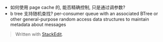 * 如何使用 page cache 的, 能否精确控制, 只是通过调参数? 
* b tree 支持随机查找? 
per-consumer queue with an associated BTree or other general-purpose random access data structures to maintain metadata about messages

> Written with [StackEdit](https://stackedit.io/).
<!--stackedit_data:
eyJoaXN0b3J5IjpbMTY2OTU3MDExMSwxMzIwMDk1MjY3LC05Mj
gyNjg0OTZdfQ==
-->